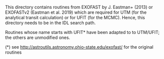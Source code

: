 This directory contains routines from EXOFAST by J. Eastman+ (2013) or EXOFASTv2 (Eastman et al. 2019) which are required for UTM (for the analytical transit calculation) or for UFIT (for the MCMC). Hence, this directory needs to be in the IDL search path.

Routines whose name starts with UFIT* have been adapted to to UTM/UFIT; the others are unmodified ones.

(*) see http://astroutils.astronomy.ohio-state.edu/exofast/  for the original routines
